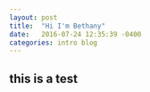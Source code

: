```yaml
---
layout: post
title:  "Hi I'm Bethany"
date:   2016-07-24 12:35:39 -0400
categories: intro blog
---
```

## this is a test

